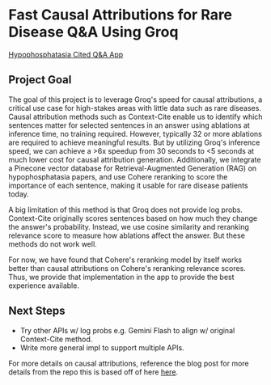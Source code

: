 # Fast Causal Attributions for Rare Disease Q&A Using Groq

[Hypophosphatasia Cited Q&A App](https://context-cite-2wukcnr4uvvmpcycghrhws.streamlit.app/)

## Project Goal

The goal of this project is to leverage Groq's speed for causal attributions, a critical use case for high-stakes areas with little data such as rare diseases. Causal attribution methods such as Context-Cite enable us to identify which sentences matter for selected sentences in an answer using ablations at inference time, no training required. However, typically 32 or more ablations are required to achieve meaningful results. But by utilizing Groq's inference speed, we can achieve a >6x speedup from 30 seconds to <5 seconds at much lower cost for causal attribution generation. Additionally, we integrate a Pinecone vector database for Retrieval-Augmented Generation (RAG) on hypophosphatasia papers, and use Cohere reranking to score the importance of each sentence, making it usable for rare disease patients today.

A big limitation of this method is that Groq does not provide log probs. Context-Cite originally scores sentences based on how much they change the answer's probability. Instead, we use cosine similarity and reranking relevance score to measure how ablations affect the answer. But these methods do not work well.

For now, we have found that Cohere's reranking model by itself works better than causal attributions on Cohere's reranking relevance scores. Thus, we provide that implementation in the app to provide the best experience available.

## Next Steps
- Try other APIs w/ log probs e.g. Gemini Flash to align w/ original Context-Cite method.
- Write more general impl to support multiple APIs.

For more details on causal attributions, reference the blog post for more details from the repo this is based off of here [here](#https://gradientscience.org/contextcite/).